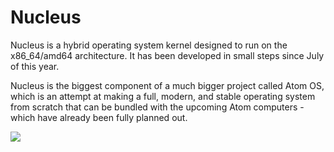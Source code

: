 # Nucleus
Nucleus is a hybrid operating system kernel designed to run on the x86_64/amd64 architecture. It has been developed in small steps since July of this year.

Nucleus is the biggest component of a much bigger project called Atom OS, which is an attempt at making a full, modern, and stable operating system from scratch that can be bundled with the upcoming Atom computers - which have already been fully planned out.

![](https://github.com/SteveStudios/Nucleus/assets/90519370/f3798e87-b38d-4bab-b50e-3ac72878cd60)
